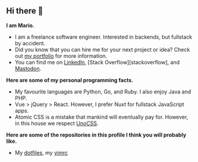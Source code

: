 ## Hi there 👋  

**I am Mario.**  
* I am a freelance software engineer. Interested in backends, but fullstack by accident.  
* Did you know that you can hire me for your next project or idea? Check out [my portfolio](https://portfolio-git-main-marios-projects-b26ec75a.vercel.app/) for more information.  
* You can find me on [LinkedIn][linkedin], [Stack Overflow][stackoverflow], and [Mastodon][mastodon].  

**Here are some of my personal programming facts.**  
* My favourite languages are Python, Go, and Ruby. I also enjoy Java and PHP.  
* Vue > jQuery > React. However, I prefer Nuxt for fullstack JavaScript apps.  
* Atomic CSS is a mistake that mankind will eventually pay for. However, in this house we respect [UnoCSS].  

**Here are some of the repositories in this profile I think you will probably like.**  
* My [dotfiles][dotfiles], my [vimrc][vimrc]  

[dotfiles]: https://github.com/darkmariod/dotfiles  
[linkedin]: https://www.linkedin.com/in/mario-pazmi%C3%B1o-a47372171/  
[mastodon]: https://fosstodon.org/@danirod  
[unocss]: http://unocss.dev/  
[vimrc]: https://github.com/danirod/vimrc  
